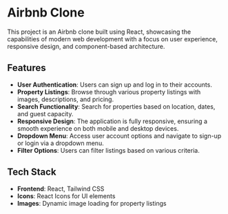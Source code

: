 # Airbnb Clone

This project is an Airbnb clone built using React, showcasing the capabilities of modern web development with a focus on user experience, responsive design, and component-based architecture.

## Features

- **User Authentication**: Users can sign up and log in to their accounts.
- **Property Listings**: Browse through various property listings with images, descriptions, and pricing.
- **Search Functionality**: Search for properties based on location, dates, and guest capacity.
- **Responsive Design**: The application is fully responsive, ensuring a smooth experience on both mobile and desktop devices.
- **Dropdown Menu**: Access user account options and navigate to sign-up or login via a dropdown menu.
- **Filter Options**: Users can filter listings based on various criteria.

## Tech Stack

- **Frontend**: React, Tailwind CSS
- **Icons**: React Icons for UI elements
- **Images**: Dynamic image loading for property listings